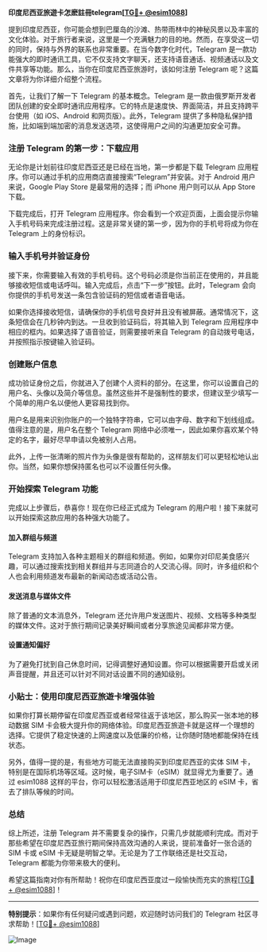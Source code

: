 **印度尼西亚旅遊卡怎麽註冊telegram[[TG💪+ @esim1088](https://t.me/s/esim1088)]**

提到印度尼西亚，你可能会想到巴厘岛的沙滩、热带雨林中的神秘风景以及丰富的文化体验。对于旅行者来说，这里是一个充满魅力的目的地。然而，在享受这一切的同时，保持与外界的联系也非常重要。在当今数字化时代，Telegram 是一款功能强大的即时通讯工具，它不仅支持文字聊天，还支持语音通话、视频通话以及文件共享等功能。那么，当你在印度尼西亚旅游时，该如何注册 Telegram 呢？这篇文章将为你详细介绍整个流程。

首先，让我们了解一下 Telegram 的基本概念。Telegram 是一款由俄罗斯开发者团队创建的安全即时通讯应用程序。它的特点是速度快、界面简洁，并且支持跨平台使用（如 iOS、Android 和网页版）。此外，Telegram 提供了多种隐私保护措施，比如端到端加密的消息发送选项，这使得用户之间的沟通更加安全可靠。

### 注册 Telegram 的第一步：下载应用

无论你是计划前往印度尼西亚还是已经在当地，第一步都是下载 Telegram 应用程序。你可以通过手机的应用商店直接搜索“Telegram”并安装。对于 Android 用户来说，Google Play Store 是最常用的选择；而 iPhone 用户则可以从 App Store 下载。

下载完成后，打开 Telegram 应用程序。你会看到一个欢迎页面，上面会提示你输入手机号码来完成注册过程。这是非常关键的第一步，因为你的手机号将成为你在 Telegram 上的身份标识。

### 输入手机号并验证身份

接下来，你需要输入有效的手机号码。这个号码必须是你当前正在使用的，并且能够接收短信或电话呼叫。输入完成后，点击“下一步”按钮。此时，Telegram 会向你提供的手机号发送一条包含验证码的短信或者语音电话。

如果你选择接收短信，请确保你的手机信号良好并且没有被屏蔽。通常情况下，这条短信会在几秒钟内到达。一旦收到验证码后，将其输入到 Telegram 应用程序中相应的框内。如果选择了语音验证，则需要接听来自 Telegram 的自动拨号电话，并按照指示按键输入验证码。

### 创建账户信息

成功验证身份之后，你就进入了创建个人资料的部分。在这里，你可以设置自己的用户名、头像以及简介等信息。虽然这些并不是强制性的要求，但建议至少填写一个简单的用户名以便他人更容易找到你。

用户名是用来识别你账户的一个独特字符串，它可以由字母、数字和下划线组成。值得注意的是，用户名在整个 Telegram 网络中必须唯一，因此如果你喜欢某个特定的名字，最好尽早申请以免被别人占用。

此外，上传一张清晰的照片作为头像是很有帮助的，这样朋友们可以更轻松地认出你。当然，如果你想保持匿名也可以不设置任何头像。

### 开始探索 Telegram 功能

完成以上步骤后，恭喜你！现在你已经正式成为 Telegram 的用户啦！接下来就可以开始探索这款应用的各种强大功能了。

#### 加入群组与频道
Telegram 支持加入各种主题相关的群组和频道。例如，如果你对印尼美食感兴趣，可以通过搜索找到相关群组并与志同道合的人交流心得。同时，许多组织和个人也会利用频道发布最新的新闻动态或活动公告。

#### 发送消息与媒体文件
除了普通的文本消息外，Telegram 还允许用户发送图片、视频、文档等多种类型的媒体文件。这对于旅行期间记录美好瞬间或者分享旅途见闻都非常方便。

#### 设置通知偏好
为了避免打扰到自己休息时间，记得调整好通知设置。你可以根据需要开启或关闭声音提醒，并且还可以针对不同对话设置不同的通知级别。

### 小贴士：使用印度尼西亚旅遊卡增强体验

如果你打算长期停留在印度尼西亚或者经常往返于该地区，那么购买一张本地的移动数据 SIM 卡会极大提升你的网络体验。印度尼西亚旅遊卡就是这样一个理想的选择。它提供了稳定快速的上网速度以及低廉的价格，让你随时随地都能保持在线状态。

另外，值得一提的是，有些地方可能无法直接购买到印度尼西亚的实体 SIM 卡，特别是在国际机场等区域。这时候，电子SIM卡（eSIM）就显得尤为重要了。通过 esim1088 这样的平台，你可以轻松激活适用于印度尼西亚地区的 eSIM 卡，省去了排队等候的时间。

### 总结

综上所述，注册 Telegram 并不需要复杂的操作，只需几步就能顺利完成。而对于那些希望在印度尼西亚旅行期间保持高效沟通的人来说，提前准备好一张合适的 SIM 卡或 eSIM 卡无疑是明智之举。无论是为了工作联络还是社交互动，Telegram 都能为你带来极大的便利。

希望这篇指南对你有所帮助！祝你在印度尼西亚度过一段愉快而充实的旅程[[TG💪+ @esim1088](https://t.me/s/esim1088)]！

---

**特别提示**：如果你有任何疑问或遇到问题，欢迎随时访问我们的 Telegram 社区寻求帮助！[[TG💪+ @esim1088](https://t.me/s/esim1088)] 

![Image](https://i.postimg.cc/4NQfJmqS/Snipaste-2025-05-13-00-14-12.png)